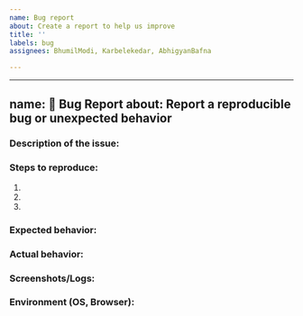 ```yaml
---
name: Bug report
about: Create a report to help us improve
title: ''
labels: bug
assignees: BhumilModi, Karbelekedar, AbhigyanBafna

---
```


---
name: 🐞 Bug Report
about: Report a reproducible bug or unexpected behavior
---

### Description of the issue:

### Steps to reproduce:

1. 
2. 
3. 

### Expected behavior:

### Actual behavior:

### Screenshots/Logs:

### Environment (OS, Browser):
